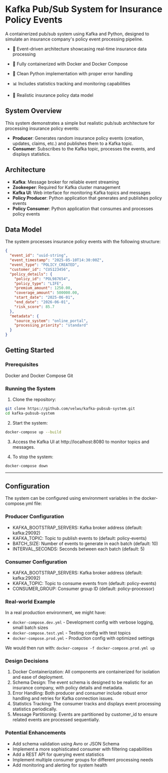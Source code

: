 # Kafka Pub/Sub System for Insurance Policy Events

A containerized pub/sub system using Kafka and Python, designed to simulate an insurance company's policy event processing pipeline.

- 🔄 Event-driven architecture showcasing real-time insurance data processing

- 🐳 Fully containerized with Docker and Docker Compose

- 🐍 Clean Python implementation with proper error handling

- 📊 Includes statistics tracking and monitoring capabilities

- 📝 Realistic insurance policy data model

## System Overview

This system demonstrates a simple but realistic pub/sub architecture for processing insurance policy events:

- **Producer**: Generates random insurance policy events (creation, updates, claims, etc.) and publishes them to a Kafka topic.
- **Consumer**: Subscribes to the Kafka topic, processes the events, and displays statistics.

## Architecture

- **Kafka**: Message broker for reliable event streaming
- **Zookeeper**: Required for Kafka cluster management
- **Kafka UI**: Web interface for monitoring Kafka topics and messages
- **Policy Producer**: Python application that generates and publishes policy events
- **Policy Consumer**: Python application that consumes and processes policy events

## Data Model

The system processes insurance policy events with the following structure:

```json
{
  "event_id": "uuid-string",
  "event_timestamp": "2025-05-10T14:30:00Z",
  "event_type": "POLICY_CREATED",
  "customer_id": "CUS123456",
  "policy_details": {
    "policy_id": "POL987654",
    "policy_type": "LIFE",
    "premium_amount": 1250.00,
    "coverage_amount": 500000.00,
    "start_date": "2025-06-01",
    "end_date": "2026-06-01",
    "risk_score": 85.7
  },
  "metadata": {
    "source_system": "online_portal",
    "processing_priority": "standard"
  }
}
```

## Getting Started

### Prerequisites
Docker and Docker Compose
Git

### Running the System

1. Clone the repository:
```sh
git clone https://github.com/velwu/kafka-pubsub-system.git
cd kafka-pubsub-system
```

2. Start the system:
```sh
docker-compose up --build
```

3. Access the Kafka UI at http://localhost:8080 to monitor topics and messages.

4. To stop the system:
```sh
docker-compose down
```

---

## Configuration
The system can be configured using environment variables in the docker-compose.yml file:

### Producer Configuration
- KAFKA_BOOTSTRAP_SERVERS: Kafka broker address (default: kafka:29092)
- KAFKA_TOPIC: Topic to publish events to (default: policy-events)
- BATCH_SIZE: Number of events to generate in each batch (default: 10)
- INTERVAL_SECONDS: Seconds between each batch (default: 5)

### Consumer Configuration
- KAFKA_BOOTSTRAP_SERVERS: Kafka broker address (default: kafka:29092)
- KAFKA_TOPIC: Topic to consume events from (default: policy-events)
- CONSUMER_GROUP: Consumer group ID (default: policy-processor)

### Real-world Example
In a real production environment, we might have:
- `docker-compose.dev.yml` - Development config with verbose logging, small batch sizes
- `docker-compose.test.yml` - Testing config with test topics
- `docker-compose.prod.yml` - Production config with optimized settings

We would then run with: `docker-compose -f docker-compose.prod.yml up`

### Design Decisions
1. Docker Containerization: All components are containerized for isolation and ease of deployment.
2. Schema Design: The event schema is designed to be realistic for an insurance company, with policy details and metadata.
3. Error Handling: Both producer and consumer include robust error handling and retries for Kafka connection issues.
4. Statistics Tracking: The consumer tracks and displays event processing statistics periodically.
5. Message Partitioning: Events are partitioned by customer_id to ensure related events are processed sequentially.

### Potential Enhancements
- Add schema validation using Avro or JSON Schema
- Implement a more sophisticated consumer with filtering capabilities
- Add a REST API for querying event statistics
- Implement multiple consumer groups for different processing needs
- Add monitoring and alerting for system health
